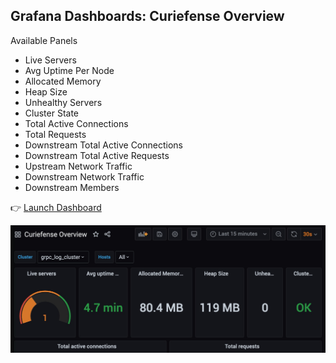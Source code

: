 ## Grafana Dashboards: Curiefense Overview

Available Panels

* Live Servers
* Avg Uptime Per Node
* Allocated Memory
* Heap Size
* Unhealthy Servers
* Cluster State
* Total Active Connections
* Total Requests
* Downstream Total Active Connections
* Downstream Total Active Requests
* Upstream Network Traffic
* Downstream Network Traffic
* Downstream Members

👉 [Launch Dashboard](https://[[HOST_SUBDOMAIN]]-30300-[[KATACODA_HOST]].environments.katacoda.com/d/MmHNuXF7z/curiefense-overview?orgId=1&refresh=30s)

![Grafana Screenshot](./assets/grafana-curiefense-overview.jpg)